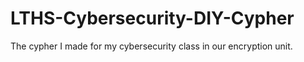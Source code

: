 # LTHS-Cybersecurity-DIY-Cypher
The cypher I made for my cybersecurity class in our encryption unit.

